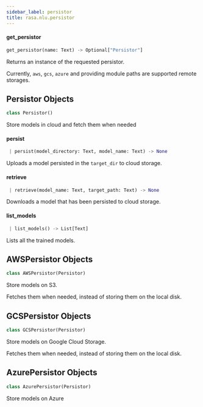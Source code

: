 ```yaml
---
sidebar_label: persistor
title: rasa.nlu.persistor
---
```


#### get\_persistor

```python
get_persistor(name: Text) -> Optional["Persistor"]
```

Returns an instance of the requested persistor.

Currently, `aws`, `gcs`, `azure` and providing module paths are supported remote storages.

## Persistor Objects

```python
class Persistor()
```

Store models in cloud and fetch them when needed

#### persist

```python
 | persist(model_directory: Text, model_name: Text) -> None
```

Uploads a model persisted in the `target_dir` to cloud storage.

#### retrieve

```python
 | retrieve(model_name: Text, target_path: Text) -> None
```

Downloads a model that has been persisted to cloud storage.

#### list\_models

```python
 | list_models() -> List[Text]
```

Lists all the trained models.

## AWSPersistor Objects

```python
class AWSPersistor(Persistor)
```

Store models on S3.

Fetches them when needed, instead of storing them on the local disk.

## GCSPersistor Objects

```python
class GCSPersistor(Persistor)
```

Store models on Google Cloud Storage.

Fetches them when needed, instead of storing them on the local disk.

## AzurePersistor Objects

```python
class AzurePersistor(Persistor)
```

Store models on Azure

